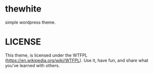 # thewhite
simple wordpress theme.

# LICENSE
This theme, is licensed under the WTFPL (https://en.wikipedia.org/wiki/WTFPL).
Use it, have fun, and share what you've learned with others.

